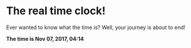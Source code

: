 # The real time clock!

Ever wanted to know what the time is? Well, your journey is about to end!

**The time is Nov 07, 2017, 04:14**